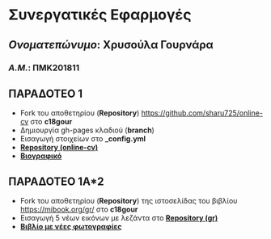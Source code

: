 # **Συνεργατικές Εφαρμογές**
## *Ονοματεπώνυμο*: **Χρυσούλα Γουρνάρα**
### *Α.Μ.*: **ΠΜΚ201811**
## ΠΑΡΑΔΟΤΕΟ 1
- Fork του αποθετηρίου (**Repository**) https://github.com/sharu725/online-cv στο **c18gour**
- Δημιουργία gh-pages κλαδιού (**branch**)
- Εισαγωγή στοιχείων στο **_config.yml**
- [**Repository (online-cv)**](https://github.com/c18gour/online-cv)
- [**Βιογραφικό**](https://c18gour.github.io/online-cv/) 

## ΠΑΡΑΔΟΤΕΟ 1Α*2
- Fork του αποθετηρίου (**Repository**) της ιστοσελίδας του βιβλίου https://mibook.org/gr/ στο **c18gour**
- Εισαγωγή 5 νέων εικόνων με λεζάντα στο [**Repository (gr)**](https://github.com/c18gour/gr)
- [**Βιβλίο με νέες φωτογραφίες**](https://c18gour.github.io/gr/)
